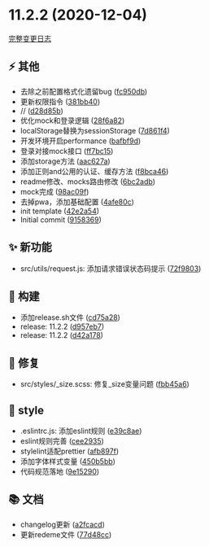 <a name="11.2.2"></a>

# 11.2.2 (2020-12-04)
[完整变更日志](https://github.com/GATING/vue-template/compare/9158369...v11.2.2)

## ⚡ 其他

* 去除之前配置格式化遗留bug ([fc950db](https://github.com/GATING/vue-template/commit/fc950db))
* 更新权限指令 ([381bb40](https://github.com/GATING/vue-template/commit/381bb40))
* // ([d28d85b](https://github.com/GATING/vue-template/commit/d28d85b))
* 优化mock和登录逻辑 ([28f6a82](https://github.com/GATING/vue-template/commit/28f6a82))
* localStorage替换为sessionStorage ([7d861f4](https://github.com/GATING/vue-template/commit/7d861f4))
* 开发环境开启performance ([bafbf9d](https://github.com/GATING/vue-template/commit/bafbf9d))
* 登录对接mock接口 ([ff7bc15](https://github.com/GATING/vue-template/commit/ff7bc15))
* 添加storage方法 ([aac627a](https://github.com/GATING/vue-template/commit/aac627a))
* 添加正则and公用的认证、缓存方法 ([f8bca46](https://github.com/GATING/vue-template/commit/f8bca46))
* readme修改、mocks路由修改 ([6bc2adb](https://github.com/GATING/vue-template/commit/6bc2adb))
* mock完成 ([98ac09f](https://github.com/GATING/vue-template/commit/98ac09f))
* 去掉pwa，添加基础配置 ([4afe80c](https://github.com/GATING/vue-template/commit/4afe80c))
* init template ([42e2a54](https://github.com/GATING/vue-template/commit/42e2a54))
* Initial commit ([9158369](https://github.com/GATING/vue-template/commit/9158369))

## ✨ 新功能

* src/utils/request.js: 添加请求错误状态码提示 ([72f9803](https://github.com/GATING/vue-template/commit/72f9803))

## 🎫 构建

* 添加release.sh文件 ([cd75a28](https://github.com/GATING/vue-template/commit/cd75a28))
* release: 11.2.2 ([d957eb7](https://github.com/GATING/vue-template/commit/d957eb7))
* release: 11.2.2 ([d42a178](https://github.com/GATING/vue-template/commit/d42a178))

## 🐞 修复

* src/styles/_size.scss: 修复_size变量问题 ([fbb45a6](https://github.com/GATING/vue-template/commit/fbb45a6))

## 💅 style

* .eslintrc.js: 添加eslint规则 ([e39c8ae](https://github.com/GATING/vue-template/commit/e39c8ae))
* eslint规则完善 ([cee2935](https://github.com/GATING/vue-template/commit/cee2935))
* stylelint适配prettier ([afb897f](https://github.com/GATING/vue-template/commit/afb897f))
* 添加字体样式变量 ([450b5bb](https://github.com/GATING/vue-template/commit/450b5bb))
* 代码规范落地 ([9e15290](https://github.com/GATING/vue-template/commit/9e15290))

## 📚 文档

* changelog更新 ([a2fcacd](https://github.com/GATING/vue-template/commit/a2fcacd))
* 更新redeme文件 ([77d48cc](https://github.com/GATING/vue-template/commit/77d48cc))

